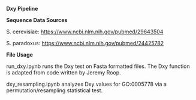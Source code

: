 <b> Dxy Pipeline </b>
 

  <b> Sequence Data Sources </b>
  
  <body>
  
  S. cerevisiae: https://www.ncbi.nlm.nih.gov/pubmed/29643504
  
  S. paradoxus: https://www.ncbi.nlm.nih.gov/pubmed/24425782
  
  <body/>
  
 <b> File Usage </b> 
  
 <body>
  
  run_dxy.ipynb runs the Dxy test on Fasta formatted files. The Dxy function is adapted from code written by Jeremy Roop.
  
  dxy_resampling.ipynb analyzes Dxy values for GO:0005778 via a permutation/resampling statistical test.

</body>
  

